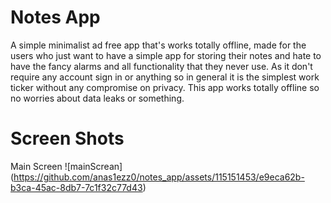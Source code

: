 # Notes App

A simple minimalist ad free app that's works totally offline,
made for the users who just want to have a simple app for storing their notes and hate to have the fancy alarms and all functionality that they never use.
As it don't require any account sign in or anything so in general it is the simplest work ticker without any compromise on privacy.
This app works totally offline so no worries about data leaks or something.

# Screen Shots 
Main Screen
![mainScrean]
(https://github.com/anas1ezz0/notes_app/assets/115151453/e9eca62b-b3ca-45ac-8db7-7c1f32c77d43)

